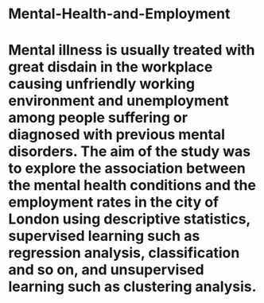 # Mental-Health-and-Employment
# Mental illness is usually treated with great disdain in the workplace causing unfriendly working environment and unemployment among people suffering or diagnosed with previous mental disorders. The aim of the study was to explore the association between the mental health conditions and the employment rates in the city of London using descriptive statistics, supervised learning such as regression analysis, classification and so on, and unsupervised learning such as clustering analysis.

